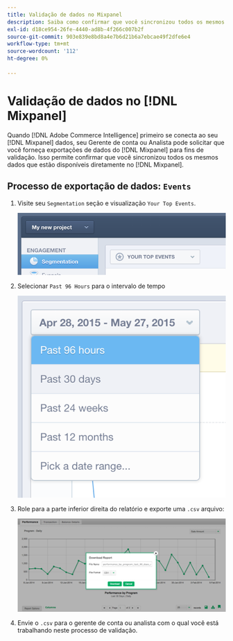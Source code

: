 ```yaml
---
title: Validação de dados no Mixpanel
description: Saiba como confirmar que você sincronizou todos os mesmos dados disponíveis diretamente no Mixpanel.
exl-id: d18ce954-26fe-4440-ad8b-4f266c007b2f
source-git-commit: 903e839e8bd8a4e7b6d21b6a7ebcae49f2dfe6e4
workflow-type: tm+mt
source-wordcount: '112'
ht-degree: 0%

---
```


# Validação de dados no [!DNL Mixpanel]

Quando [!DNL Adobe Commerce Intelligence] primeiro se conecta ao seu [!DNL Mixpanel] dados, seu Gerente de conta ou Analista pode solicitar que você forneça exportações de dados do [!DNL Mixpanel] para fins de validação. Isso permite confirmar que você sincronizou todos os mesmos dados que estão disponíveis diretamente no [!DNL Mixpanel].

## Processo de exportação de dados: `Events`

1. Visite seu `Segmentation` seção e visualização `Your Top Events`.

   ![](../../../assets/your-top-events.png)

1. Selecionar `Past 96 Hours` para o intervalo de tempo

   ![](../../../assets/past-96-hours.png)

1. Role para a parte inferior direita do relatório e exporte uma `.csv` arquivo:

   ![](../../../assets/export-csv-mixpanel.png)

1. Envie o `.csv` para o gerente de conta ou analista com o qual você está trabalhando neste processo de validação.
